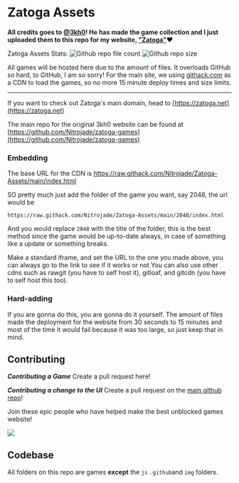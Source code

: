 # Zatoga Assets

**All credits goes to [@3kh0](https://github.com/3kh0)! He has made the game collection and I just uploaded them to this repo for my website, ["Zatoga"](https://github.com/NitroJade/Zatoga)♥**

Zatoga Assets Stats:
![Github repo file count](https://img.shields.io/github/directory-file-count/Nitrojade/Zatoga-Assets?label=Total%20file%20count)
![Github repo size](https://img.shields.io/github/repo-size/Nitrojade/Zatoga-Assets?label=Total%20size)

All games will be hosted here due to the amount of files. It overloads GitHub so hard, to GitHub, I am so sorry! For the main site, we using [githack.com](https://raw.githack.com/) as a CDN to load the games, so no more 15 minute deploy times and size limits.

<hr>

If you want to check out Zatoga's main domain, head to [https://zatoga.net](https://zatoga.net)

The main repo for the original 3kh0 website can be found at [https://github.com/Nitrojade/zatoga-games](https://github.com/Nitrojade/zatoga-games)


### Embedding

The base URL for the CDN is https://raw.githack.com/Nitrojade/Zatoga-Assets/main/index.html

SO pretty much just add the folder of the game you want, say 2048, the url would be
```
https://raw.githack.com/Nitrojade/Zatoga-Assets/main/2048/index.html
```
And you would replace `2048` with the title of the folder, this is the best method since the game would be up-to-date always, in case of something like a update or something breaks.

Make a standard iframe, and set the URL to the one you made above, you can always go to the link to see if it works or not
You can also use other cdns such as rawgit (you have to self host it), gitloaf, and gitcdn (you have to self host this too).

### Hard-adding
If you are gonna do this, you are gonna do it yourself. The amount of files made the deployment for the website from 30 seconds to 15 minutes and most of the time it would fail because it was too large, so just keep that in mind.

## Contributing

***Contributing a Game***
Create a pull request here!

***Contributing a change to the UI***
Create a pull request on the [main github repo](https://github.com/Nitrojade/Zatoga)!

Join these epic people who have helped make the best unblocked games website!

<a href="https://github.com/Nitrojade/Zatoga-Assets/graphs/contributors">
  <img src="https://contrib.rocks/image?repo=Nitrojade/Zatoga-Assets" />
</a>

## Codebase

All folders on this repo are games **except** the `js` `.github`and `img` folders.
